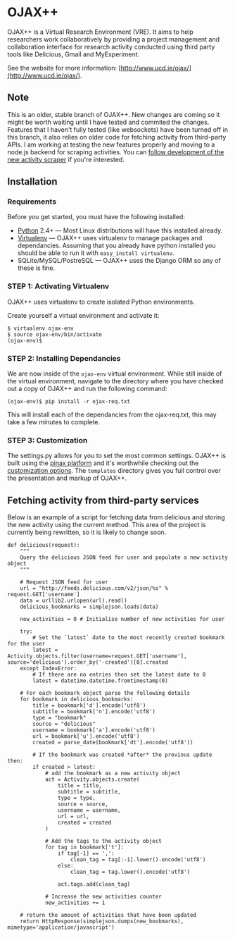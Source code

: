 # OJAX++

OJAX++ is a Virtual Research Environment (VRE). It aims to help researchers work collaboratively by providing a project management and collaboration interface for research activity conducted using third party tools like Delicious, Gmail and MyExperiment.

See the website for more information: [http://www.ucd.ie/ojax/](http://www.ucd.ie/ojax/).

## Note

This is an older, stable branch of OJAX++. New changes are coming so it might be worth waiting until I have tested and commited the changes.
Features that I haven't fully tested (like websockets) have been turned off in this branch, it also relies on older code for fetching activity from third-party APIs. I am working at testing the new features properly and moving to a node.js backend for scraping activities. You can [follow development of the new activity scraper](http://github.com/davej/node-wsscraper) if you're interested.

## Installation

### Requirements

Before you get started, you must have the following installed:

* [Python](http://www.python.org/) 2.4+ — Most Linux distributions will have this installed already.
* [Virtualenv](http://pypi.python.org/pypi/virtualenv) — OJAX++ uses virtualenv to manage packages and dependancies. Assuming that you already have python installed you should be able to run it with `easy_install virtualenv`.
* SQLite/MySQL/PostreSQL — OJAX++ uses the Django ORM so any of these is fine.

### STEP 1: Activating Virtualenv

OJAX++ uses virtualenv to create isolated Python environments.

Create yourself a virtual environment and activate it:

	$ virtualenv ojax-env
	$ source ojax-env/bin/activate
	(ojax-env)$

### STEP 2: Installing Dependancies

We are now inside of the `ojax-env` virtual environment. While still inside of the virtual environment, navigate to the directory where you have checked out a copy of OJAX++ and run the following command:
	
	(ojax-env)$ pip install -r ojax-req.txt
	
This will install each of the dependancies from the ojax-req.txt, this may take a few minutes to complete.

### STEP 3: Customization

The settings.py allows for you to set the most common settings. OJAX++ is built using the [pinax platform](http://pinaxproject.com/) and it's worthwhile checking out the [customization options](http://pinaxproject.com/docs/dev/customization/). The `templates` directory gives you full control over the presentation and markup of OJAX++.

## Fetching activity from third-party services

Below is an example of a script for fetching data from delicious and storing the new activity using the current method. This area of the project is currently being rewritten, so it is likely to change soon.

	def delicious(request):
	    """
	    Query the delicious JSON feed for user and populate a new activity object
	    """
    
	    # Request JSON feed for user
	    url = "http://feeds.delicious.com/v2/json/%s" % request.GET['username']
	    data = urllib2.urlopen(url).read()
	    delicious_bookmarks = simplejson.loads(data)
    
	    new_activities = 0 # Initialise number of new activities for user
    
	    try:
	        # Set the `latest` date to the most recently created bookmark for the user
	        latest = Activity.objects.filter(username=request.GET['username'], source='delicious').order_by('-created')[0].created
	    except IndexError:
	        # If there are no entries then set the latest date to 0
	        latest = datetime.datetime.fromtimestamp(0)
    
	    # For each bookmark object parse the following details
	    for bookmark in delicious_bookmarks:
	        title = bookmark['d'].encode('utf8')
	        subtitle = bookmark['n'].encode('utf8')
	        type = "bookmark"
	        source = "delicious"
	        username = bookmark['a'].encode('utf8')
	        url = bookmark['u'].encode('utf8')
	        created = parse_date(bookmark['dt'].encode('utf8'))
        
	        # If the bookmark was created *after* the previous update then:
	        if created > latest:
	            # add the bookmark as a new activity object
	            act = Activity.objects.create(
	                title = title,
	                subtitle = subtitle,
	                type = type,
	                source = source,
	                username = username,
	                url = url,
	                created = created
	            )
            
	            # Add the tags to the activity object
	            for tag in bookmark['t']:
	                if tag[-1] == ',':
	                    clean_tag = tag[:-1].lower().encode('utf8')
	                else:
	                    clean_tag = tag.lower().encode('utf8')
                    
	                act.tags.add(clean_tag)
            
	            # Increase the new activities counter
	            new_activities += 1
    
	    # return the amount of activities that have been updated
	    return HttpResponse(simplejson.dumps(new_bookmarks), mimetype='application/javascript')



